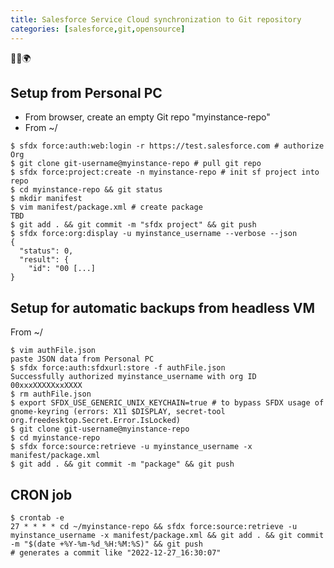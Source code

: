 ```yaml
---
title: Salesforce Service Cloud synchronization to Git repository
categories: [salesforce,git,opensource]
---
```


<p class="text-center">🐍👑🌍</p>

<!--more-->

## Setup from Personal PC

- From browser, create an empty Git repo "myinstance-repo"
- From ~/

```console
$ sfdx force:auth:web:login -r https://test.salesforce.com # authorize Org
$ git clone git-username@myinstance-repo # pull git repo
$ sfdx force:project:create -n myinstance-repo # init sf project into repo
$ cd myinstance-repo && git status
$ mkdir manifest
$ vim manifest/package.xml # create package
TBD
$ git add . && git commit -m "sfdx project" && git push
$ sfdx force:org:display -u myinstance_username --verbose --json
{
  "status": 0,
  "result": {
    "id": "00 [...]
}
```

## Setup for automatic backups from headless VM

From ~/
```console
$ vim authFile.json
paste JSON data from Personal PC
$ sfdx force:auth:sfdxurl:store -f authFile.json
Successfully authorized myinstance_username with org ID 00xxxXXXXXxxXXXX
$ rm authFile.json
$ export SFDX_USE_GENERIC_UNIX_KEYCHAIN=true # to bypass SFDX usage of gnome-keyring (errors: X11 $DISPLAY, secret-tool org.freedesktop.Secret.Error.IsLocked)
$ git clone git-username@myinstance-repo
$ cd myinstance-repo
$ sfdx force:source:retrieve -u myinstance_username -x manifest/package.xml
$ git add . && git commit -m "package" && git push
```

## CRON job

```console
$ crontab -e
27 * * * * cd ~/myinstance-repo && sfdx force:source:retrieve -u myinstance_username -x manifest/package.xml && git add . && git commit -m "$(date +%Y-%m-%d_%H:%M:%S)" && git push
# generates a commit like "2022-12-27_16:30:07"
```
